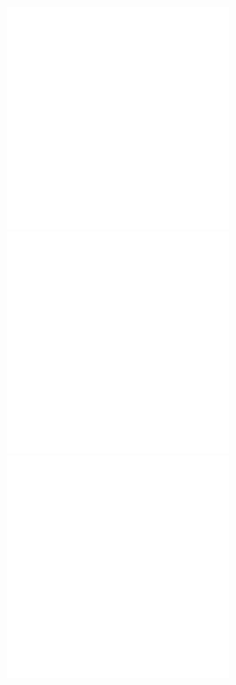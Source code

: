 <div align="center">
    <img src="example.svg" width="400" height="400" alt="css-in-readme">
    <a href="https://www.linkedin.com/in/alvaro-salis/">
        <img src="linkedin-bagde.svg" width="400" height="400" alt="css-in-readme">
    </a>
    <a href="mailto:contacto@alvaro.salis.com">
        <img src="email-badge.svg" width="400" height="400" alt="css-in-readme">
    </a>
</div>


